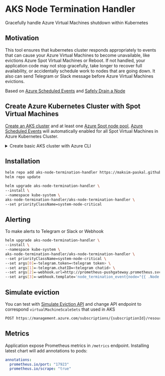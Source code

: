 # AKS Node Termination Handler

Gracefully handle Azure Virtual Machines shutdown within Kubernetes

## Motivation

This tool ensures that kubernetes cluster responds appropriately to events that can cause your Azure Virtual Machines to become unavailable, like evictions Azure Spot Virtual Machines or Reboot. If not handled, your application code may not stop gracefully, take longer to recover full availability, or accidentally schedule work to nodes that are going down. It also can send Telegram or Slack message before Azure Virtual Machines evictions.

Based on [Azure Scheduled Events](https://docs.microsoft.com/en-us/azure/virtual-machines/linux/scheduled-events) and [Safely Drain a Node](https://kubernetes.io/docs/tasks/administer-cluster/safely-drain-node/)

## Create Azure Kubernetes Cluster with Spot Virtual Machines

[Create an AKS cluster](https://learn.microsoft.com/en-us/azure/aks/learn/quick-kubernetes-deploy-cli) and at least one [Azure Spot node pool](https://learn.microsoft.com/en-us/azure/aks/spot-node-pool), [Azure Scheduled Events](https://learn.microsoft.com/en-us/azure/virtual-machine-scale-sets/virtual-machine-scale-sets-terminate-notification#get-terminate-notifications) will automatically enabled for all Spot Virtual Machines in Azure Kubernetes Cluster.

<details>
  <summary>Create basic AKS cluster with Azure CLI</summary>

```bash
# Azure CLI version is 2.50.0
az --version

# Create resource group
az group create \
--name test-aks-group-eastus \
--location eastus

# Create aks cluster, with at least one system node
az aks create \
--resource-group test-aks-group-eastus \
--name MyManagedCluster \
--node-count 1 \
--node-vm-size Standard_DS2_v2 \
--enable-cluster-autoscaler \
--min-count 1 \
--max-count 3

# Create nodepool with Spot Virtual Machines and autoscaling
az aks nodepool add \
--resource-group test-aks-group-eastus \
--cluster-name MyManagedCluster \
--name spotpool \
--priority Spot \
--eviction-policy Delete \
--spot-max-price -1 \
--enable-cluster-autoscaler \
--node-vm-size Standard_DS2_v2 \
--min-count 0 \
--max-count 10

# Get config to connect to cluster
az aks get-credentials \
--resource-group test-aks-group-eastus \
--name MyManagedCluster \
--file=~/.kube/config
```
</details>

## Installation

```bash
helm repo add aks-node-termination-handler https://maksim-paskal.github.io/aks-node-termination-handler/
helm repo update

helm upgrade aks-node-termination-handler \
--install \
--namespace kube-system \
aks-node-termination-handler/aks-node-termination-handler \
--set priorityClassName=system-node-critical
```

## Alerting

To make alerts to Telegram or Slack or Webhook

```bash
helm upgrade aks-node-termination-handler \
--install \
--namespace kube-system \
aks-node-termination-handler/aks-node-termination-handler \
--set priorityClassName=system-node-critical \
--set args[0]=-telegram.token=<telegram token> \
--set args[1]=-telegram.chatID=<telegram chatid> \
--set args[2]=-webhook.url=http://prometheus-pushgateway.prometheus.svc.cluster.local:9091/metrics/job/aks-node-termination-handler \
--set args[3]=-webhook.template='node_termination_event{node="{{ .Node }}"} 1'
```

## Simulate eviction

You can test with [Simulate Eviction API](https://docs.microsoft.com/en-us/rest/api/compute/virtual-machines/simulate-eviction) and change API endpoint to correspond `virtualMachineScaleSets` that used in AKS

```bash
POST https://management.azure.com/subscriptions/{subscriptionId}/resourceGroups/{resourceGroupName}/providers/Microsoft.Compute/virtualMachineScaleSets/{vmScaleSetName}/virtualMachines/{instanceId}/simulateEviction?api-version=2021-11-01
```

## Metrics

Application expose Prometheus metrics in `/metrics` endpoint. Installing latest chart will add annotations to pods:

```yaml
annotations:
  prometheus.io/port: "17923"
  prometheus.io/scrape: "true"
```
